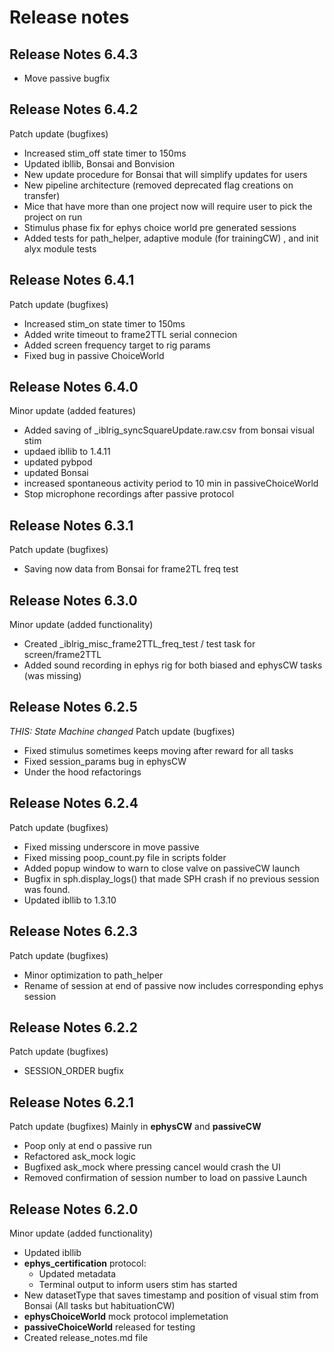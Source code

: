# **Release notes**
## **Release Notes 6.4.3**
* Move passive bugfix

## **Release Notes 6.4.2**

Patch update (bugfixes)

* Increased stim_off state timer to 150ms
* Updated ibllib, Bonsai and Bonvision
* New update procedure for Bonsai that will simplify updates for users
* New pipeline architecture (removed deprecated flag creations on transfer)
* Mice that have more than one project now will require user to pick the project on run
* Stimulus phase fix for ephys choice world pre generated sessions
* Added tests for path_helper, adaptive module (for trainingCW) , and init alyx module tests

## **Release Notes 6.4.1**

Patch update (bugfixes)

* Increased stim_on state timer to 150ms
* Added write timeout to frame2TTL serial connecion
* Added screen frequency target to rig params
* Fixed bug in passive ChoiceWorld

## **Release Notes 6.4.0**

Minor update (added features)

* Added saving of _iblrig_syncSquareUpdate.raw.csv from bonsai visual stim
* updaed ibllib to 1.4.11
* updated pybpod
* updated Bonsai
* increased spontaneous activity period to 10 min in passiveChoiceWorld
* Stop microphone recordings after passive protocol

## **Release Notes 6.3.1**

Patch update (bugfixes)

* Saving now data from Bonsai for frame2TL freq test

## **Release Notes 6.3.0**

Minor update (added functionality)

* Created _iblrig_misc_frame2TTL_freq_test / test task for screen/frame2TTL
* Added sound recording in ephys rig for both biased and ephysCW tasks (was missing)

## **Release Notes 6.2.5**

*THIS: State Machine changed*
Patch update (bugfixes)

* Fixed stimulus sometimes keeps moving after reward for all tasks
* Fixed session_params bug in ephysCW
* Under the hood refactorings

## **Release Notes 6.2.4**

Patch update (bugfixes)

* Fixed missing underscore in move passive
* Fixed missing poop_count.py file in scripts folder
* Added popup window to warn to close valve on passiveCW launch
* Bugfix in sph.display_logs() that made SPH crash if no previous session was found.
* Updated ibllib to 1.3.10

## **Release Notes 6.2.3**

Patch update (bugfixes)

* Minor optimization to path_helper
* Rename of session at end of passive now includes corresponding ephys session

## **Release Notes 6.2.2**

Patch update (bugfixes)

* SESSION_ORDER bugfix

## **Release Notes 6.2.1**

Patch update (bugfixes)
Mainly in **ephysCW** and **passiveCW**

* Poop only at end o passive run
* Refactored ask_mock logic
* Bugfixed ask_mock where pressing cancel would crash the UI
* Removed confirmation of session number to load on passive Launch

## **Release Notes 6.2.0**

Minor update (added functionality)

* Updated ibllib
* **ephys_certification** protocol:
  * Updated metadata
  * Terminal output to inform users stim has started
* New datasetType that saves timestamp and position of visual stim from Bonsai (All tasks but habituationCW)
* **ephysChoiceWorld** mock protocol implemetation
* **passiveChoiceWorld** released for testing
* Created release_notes.md file
